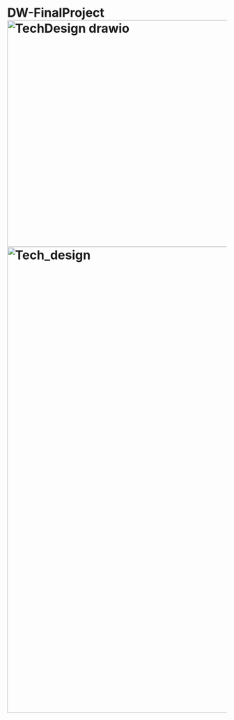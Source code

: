 # DW-FinalProject<img width="818" height="521" alt="TechDesign drawio" src="https://github.com/user-attachments/assets/b94b5f35-a6dd-4fec-b84a-dc0a788b3b73" /> <img width="1281" height="1071" alt="Tech_design" src="https://github.com/user-attachments/assets/18b4285f-602e-47df-b5f0-f057a2e75659" />

